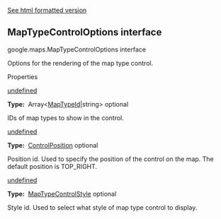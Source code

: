[See html formatted version](https://huasofoundries.github.io/google-maps-documentation/MapTypeControlOptions.html)

MapTypeControlOptions interface
-------------------------------

google.maps.MapTypeControlOptions interface

Options for the rendering of the map type control.

Properties

[undefined](#MapTypeControlOptions.mapTypeIds)

**Type:**  Array<[MapTypeId](/maps/documentation/javascript/reference/3.40/map#MapTypeId)|string> optional

IDs of map types to show in the control.

[undefined](#MapTypeControlOptions.position)

**Type:**  [ControlPosition](/maps/documentation/javascript/reference/3.40/control#ControlPosition) optional

Position id. Used to specify the position of the control on the map. The default position is TOP\_RIGHT.

[undefined](#MapTypeControlOptions.style)

**Type:**  [MapTypeControlStyle](/maps/documentation/javascript/reference/3.40/control#MapTypeControlStyle) optional

Style id. Used to select what style of map type control to display.